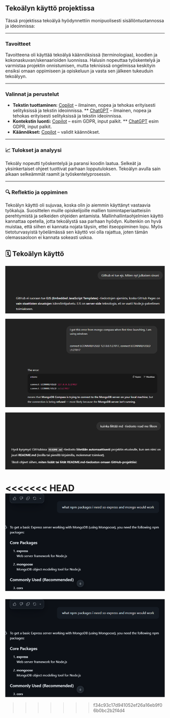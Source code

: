 ## Tekoälyn käyttö projektissa

Tässä projektissa tekoälyä hyödynnettiin monipuolisesti sisällöntuotannossa ja ideoinnissa:

---

### Tavoitteet

Tavoitteena oli käyttää tekoälyä käännöksissä (terminologiaa), koodien ja kokonaskuvan/skenaarioiden luonnissa. Halusin nopeuttaa työskentelyä ja varmistaa projektin onnistumisen, mutta teknisissä ongelmissa keskityin ensiksi omaan oppimiseen ja opiskeluun ja vasta sen jälkeen tukeuduin tekoälyyn.

---

###  Valinnat ja perustelut

- **Tekstin tuottaminen:** [Copilot](https://copilot.microsoft.com)  – ilmainen, nopea ja tehokas erityisesti selityksissä ja tekstin ideoinnissa.
                        ** [ChatGPT](https://chatgpt.com) – ilmainen, nopea ja tehokas erityisesti selityksissä ja tekstin ideoinnissa.
- **Kontekstin luonti:** [Copilot](https://copilot.microsoft.com) – esim GDPR, input palkit.
                      ** [ChatGPT](https://chatgpt.com) esim GDPR, input palkit.
- **Käännökset:** [Copilot](https://copilot.microsoft.com) – validit käännökset.

---

### 📈 Tulokset ja analyysi

Tekoäly nopeutti työskentelyä ja paransi koodin laatua. Selkeät ja yksinkertaiset ohjeet tuottivat parhaan lopputuloksen. Tekoälyn avulla sain aikaan selkeämmät raamit ja työskentelyprosessin.

---

### 🔍 Reflektio ja oppiminen

Tekoälyn käyttö oli sujuvaa, koska olin jo aiemmin käyttänyt vastaavia työkaluja. Suosittelen muille opiskelijoille mallien toimintaperiaatteisiin perehtymistä ja selkeiden ohjeiden antamista. Mallinhallintaohjelmien käyttö kannattaa opetella, jotta tekoälystä saa parhaan hyödyn. Kuitenkin on hyvä muistaa, että siihen ei kannata nojata täysin, ettei itseoppiminen lopu. Myös tietoturvasyistä työelämässä sen käyttö voi olla rajattua, joten tämän olemassaoloon ei kannata sokeasti uskoa.

## 🗓 Tekoälyn käyttö 

![AI](../kuvat/ai.PNG)

![AI](../kuvat/ai1.PNG)

![AI](../kuvat/ai2.PNG)

<<<<<<< HEAD
![AI](../kuvat/ai3.PNG)
=======
![AI](../kuvat/ai3.PNG)
>>>>>>> f34c93c17d941052ef26a16eb9f06b0bc2b2f4d4
